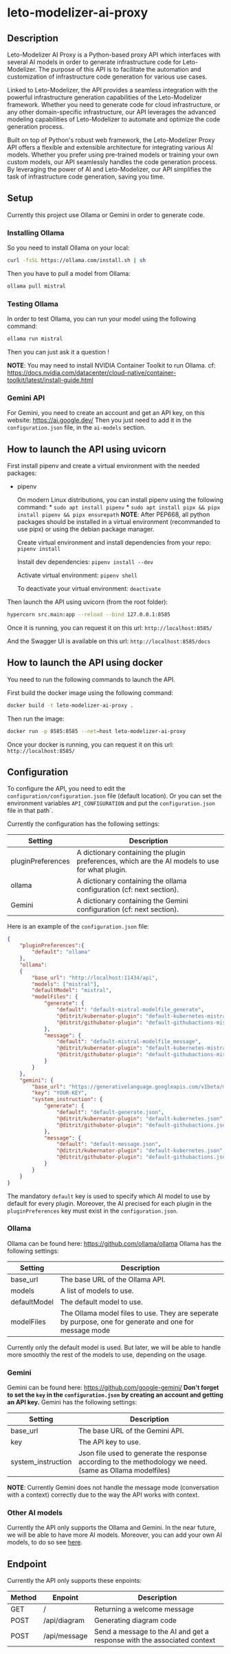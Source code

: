 # leto-modelizer-ai-proxy

## Description
Leto-Modelizer AI Proxy is a Python-based proxy API which interfaces with several AI models in order to generate infrastructure code for Leto-Modelizer.
The purpose of this API is to facilitate the automation and customization of infrastructure code generation for various use cases.

Linked to Leto-Modelizer, the API provides a seamless integration with the powerful infrastructure generation capabilities of the Leto-Modelizer framework. Whether you need to generate code for cloud infrastructure, or any other domain-specific infrastructure, our API leverages the advanced modeling capabilities of Leto-Modelizer to automate and optimize the code generation process.

Built on top of Python's robust web framework, the Leto-Modelizer Proxy API offers a flexible and extensible architecture for integrating various AI models. Whether you prefer using pre-trained models or training your own custom models, our API seamlessly handles the code generation process. By leveraging the power of AI and Leto-Modelizer, our API simplifies the task of infrastructure code generation, saving you time.


## Setup

Currently this project use Ollama or Gemini in order to generate code.

### Installing Ollama
So you need to install Ollama on your local: 

```sh 
curl -fsSL https://ollama.com/install.sh | sh 
```

Then you have to pull a model from Ollama:

```sh 
ollama pull mistral 
```

### Testing Ollama

In order to test Ollama, you can run your model using the following command:

```sh
ollama run mistral
```

Then you can just ask it a question !

**NOTE**: You may need to install NVIDIA Container Toolkit to run Ollama.
cf: https://docs.nvidia.com/datacenter/cloud-native/container-toolkit/latest/install-guide.html

### Gemini API

For Gemini, you need to create an account and get an API key, on this website: https://ai.google.dev/
Then you just need to add it in the `configuration.json` file, in the `ai-models` section.


## How to launch the API using uvicorn

First install pipenv and create a virtual environment with the needed packages:

* pipenv

    On modern Linux distributions, you can install pipenv using the following command:
        * ``` sudo apt install pipenv ```
        * ``` sudo apt install pipx && pipx install pipenv && pipx ensurepath ```
    **NOTE**: After PEP668, all python packages should be installed in a virtual environment (recommanded to use pipx) or using the debian package manager.

    Create virtual environment and install dependencies from your repo: ``` pipenv install ```

    Install dev dependencies: ``` pipenv install --dev ```

    Activate virtual environment: ``` pipenv shell ```

    To deactivate your virtual environment: ``` deactivate ```

Then launch the API using uvicorn (from the root folder):

```sh
hypercorn src.main:app --reload --bind 127.0.0.1:8585
```

Once it is running, you can request it on this url: ```http://localhost:8585/```

And the Swagger UI is available on this url: ```http://localhost:8585/docs```

## How to launch the API using docker

You need to run the following commands to launch the API.

First build the docker image using the following command:

```sh
docker build -t leto-modelizer-ai-proxy .
```

Then run the image:

```sh
docker run -p 8585:8585 --net=host leto-modelizer-ai-proxy
```

Once your docker is running, you can request it on this url: ```http://localhost:8585/```

## Configuration

To configure the API, you need to edit the `configuration/configuration.json` file (default location).
Or you can set the environment variables `API_CONFIGURATION` and put the `configuration.json` file in that path`.

Currently the configuration has the following settings:

| Setting            | Description                                                                                     |
|--------------------|-------------------------------------------------------------------------------------------------|
| pluginPreferences  | A dictionary containing the plugin preferences, which are the AI models to use for what plugin. |
| ollama             | A dictionary containing the ollama configuration (cf: next section).                            |
| Gemini             | A dictionary containing the Gemini configuration (cf: next section).                            |

Here is an example of the `configuration.json` file:

```json
{
    "pluginPreferences":{
        "default": "ollama"
    },
    "ollama":
    {
        "base_url": "http://localhost:11434/api",
        "models": ["mistral"],
        "defaultModel": "mistral",
        "modelFiles": {
            "generate": {
                "default": "default-mistral-modelfile_generate",
                "@ditrit/kubernator-plugin": "default-kubernetes-mistral-modelfile_generate",
                "@ditrit/githubator-plugin": "default-githubactions-mistral-modelfile_generate"
            },
            "message": {
                "default": "default-mistral-modelfile_message",
                "@ditrit/kubernator-plugin": "default-kubernetes-mistral-modelfile_message",
                "@ditrit/githubator-plugin": "default-githubactions-mistral-modelfile_message"
            }
        }
    },
    "gemini": {
        "base_url": "https://generativelanguage.googleapis.com/v1beta/models/gemini-1.5-flash-latest:generateContent",
        "key": "YOUR-KEY",
        "system_instruction": {
            "generate": {
                "default": "default-generate.json",
                "@ditrit/kubernator-plugin": "default-kubernetes.json",
                "@ditrit/githubator-plugin": "default-githubactions.json"
            },
            "message": {
                "default": "default-message.json",
                "@ditrit/kubernator-plugin": "default-kubernetes.json",
                "@ditrit/githubator-plugin": "default-githubactions.json"
            }
        }
    }
}
```

The mandatory `default` key is used to specify which AI model to use by default for every plugin.
Moreover, the AI precised for each plugin in the `pluginPreferences` key must exist in the `configuration.json`.

### Ollama

Ollama can be found here: https://github.com/ollama/ollama
Ollama has the following settings:

| Setting       | Description                                                                                            |
|---------------|--------------------------------------------------------------------------------------------------------|
| base_url      | The base URL of the Ollama API.                                                                        |
| models        | A list of models to use.                                                                               |
| defaultModel  | The default model to use.                                                                              |
| modelFiles    | The Ollama model files to use. They are seperate by purpose, one for generate and one for message mode |

Currently only the default model is used. But later, we will be able to handle more smoothly the rest of the models to use, depending on the usage.

### Gemini

Gemini can be found here: https://github.com/google-gemini/
**Don't forget to set the `key` in the `configuration.json` by creating an account and getting an API key.**
Gemini has the following settings:

| Setting            | Description                                                                                              |
|--------------------|----------------------------------------------------------------------------------------------------------|
| base_url           | The base URL of the Gemini API.                                                                          |
| key                | The API key to use.                                                                                      |
| system_instruction | Json file used to generate the response according to the methodology we need. (same as Ollama modelfiles)|

**NOTE**: Currently Gemini does not handle the message mode (conversation with a context) correctly due to the way the API works with context.

### Other AI models

Currently the API only supports the Ollama and Gemini.
In the near future, we will be able to have more AI models.
Moreover, you can add your own AI models, to do so see [here](CONTRIBUTING.md#how-to-add-a-new-ai). 


## Endpoint

Currently the API only supports these enpoints:

|  Method | Enpoint       | Description                                                             |
|---------|---------------|-------------------------------------------------------------------------|
| GET     | /             | Returning a welcome message                                             |
| POST    | /api/diagram  | Generating diagram code                                                 |
| POST    | /api/message  | Send a message to the AI and get a response with the associated context |
